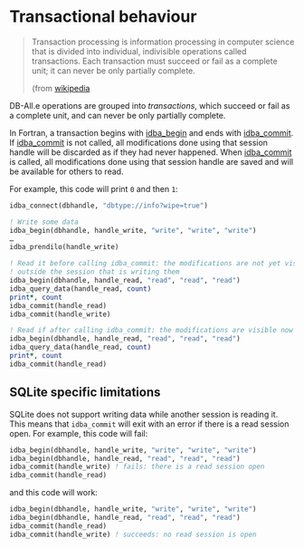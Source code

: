 # Transactional behaviour

> Transaction processing is information processing in computer science that is
> divided into individual, indivisible operations called transactions. Each
> transaction must succeed or fail as a complete unit; it can never be only
> partially complete.
>
> (from [wikipedia](https://en.wikipedia.org/wiki/Transaction_processing)

DB-All.e operations are grouped into *transactions*, which succeed or fail as a
complete unit, and can never be only partially complete.

In Fortran, a transaction begins with [idba_begin][] and ends with
[idba_commit][]. If [idba_commit][] is not called, all modifications done using
that session handle will be discarded as if they had never happened. When
[idba_commit][] is called, all modifications done using that session handle are
saved and will be available for others to read.

For example, this code will print `0` and then `1`:

```fortran
idba_connect(dbhandle, "dbtype://info?wipe=true")

! Write some data
idba_begin(dbhandle, handle_write, "write", "write", "write")
…
idba_prendilo(handle_write)

! Read it before calling idba_commit: the modifications are not yet visible
! outside the session that is writing them
idba_begin(dbhandle, handle_read, "read", "read", "read")
idba_query_data(handle_read, count)
print*, count
idba_commit(handle_read)
idba_commit(handle_write)

! Read if after calling idba_commit: the modifications are visible now
idba_begin(dbhandle, handle_read, "read", "read", "read")
idba_query_data(handle_read, count)
print*, count
idba_commit(handle_read)
```

## SQLite specific limitations

SQLite does not support writing data while another session is reading it. This
means that `idba_commit` will exit with an error if there is a read session
open. For example, this code will fail:

```fortran
idba_begin(dbhandle, handle_write, "write", "write", "write")
idba_begin(dbhandle, handle_read, "read", "read", "read")
idba_commit(handle_write) ! fails: there is a read session open
idba_commit(handle_read)
```

and this code will work:

```fortran
idba_begin(dbhandle, handle_write, "write", "write", "write")
idba_begin(dbhandle, handle_read, "read", "read", "read")
idba_commit(handle_read)
idba_commit(handle_write) ! succeeds: no read session is open
```

[idba_begin]: fapi_reference.md#idba_begin
[idba_commit]: fapi_reference.md#idba_commit
